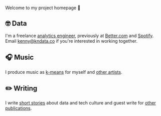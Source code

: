 Welcome to my project homepage :wave:

## :nerd_face: Data
I'm a freelance [analytics engineer](https://blog.getdbt.com/what-is-an-analytics-engineer/), previously at [Better.com](better.com) and [Spotify](spotify.com). Email kenny@kndata.co if you're interested in working together.

## :headphones: Music
I produce music as [k-means](https://soundcloud.com/kmeansbusiness) for myself and [other artists](https://levelmusic.lnk.to/3TYHuy).

## :pencil2: Writing
I write [short stories](https://kleandata.substack.com/) about data and tech culture and guest write for [other publications](https://www.patreon.com/posts/39805220).
